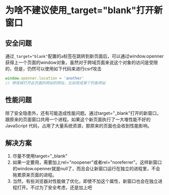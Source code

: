 # 为啥不建议使用_target="blank"打开新窗口
## 安全问题
通过`_target="blank"`配置的`a`标签在跳转到新页面后，可以通过window.openner获得上一个页面的window对象，虽然对于跨域页面来说这个对象的访问是受限的，但是，仍然可以使用如下代码来进行csrf攻击

```js
window.openner.location = 'another' 
// 修改掉打开此页面的网站的网址，比如改成某个钓鱼网站
```

## 性能问题
除了安全隐患外，还有可能造成性能问题。通过target="_blank"打开的新窗口，跟原来的页面窗口共用一个进程。如果这个新页面执行了一大堆性能不好的 JavaScript 代码，占用了大量系统资源，那原来的页面也会收到性能影响。

## 解决方案
1. 尽量不使用target="_blank"
2. 如果一定要用，需要加上rel="noopener"或者rel="noreferrer"。这样新窗口的window.openner就是null了，而且会让新窗口运行在独立的进程里，不会拖累原来页面的进程。
3. 当然，有些浏览器对性能做了优化，即使不加这个属性，新窗口也会在独立进程打开。不过为了安全考虑，还是加上吧
